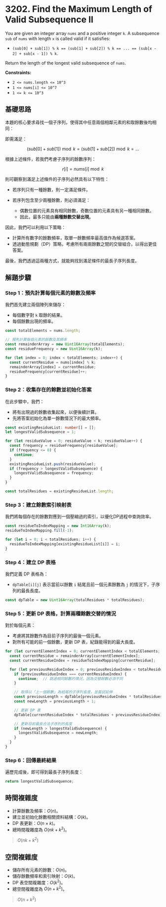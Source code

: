 # 3202. Find the Maximum Length of Valid Subsequence II

You are given an integer array `nums` and a positive integer `k`.
A subsequence `sub` of `nums` with length `x` is called valid if it satisfies:

- `(sub[0] + sub[1]) % k == (sub[1] + sub[2]) % k == ... == (sub[x - 2] + sub[x - 1]) % k`.

Return the length of the longest valid subsequence of `nums`.

**Constraints:**

- `2 <= nums.length <= 10^3`
- `1 <= nums[i] <= 10^7`
- `1 <= k <= 10^3`

## 基礎思路

本題的核心要求尋找一個子序列，使得其中任意兩個相鄰元素的和取餘數後均相同：

即需滿足：

$$
(sub[0] + sub[1]) \bmod k = (sub[1] + sub[2]) \bmod k = \dots
$$

根據上述條件，若我們考慮子序列的餘數序列：

$$
r[i] = nums[i] \bmod k
$$

則可觀察到滿足上述條件的子序列必然具有以下特性：

- 若序列只有一種餘數，則一定滿足條件。
- 若序列包含至少兩種餘數，則必須滿足：

    - 偶數位置的元素具有相同餘數，奇數位置的元素具有另一種相同餘數。
    - 因此，最多只能由**兩種餘數交替出現**。

因此，我們可以利用以下策略：

- 計算所有數字的餘數頻率，取單一餘數頻率最高值作為候選答案。
- 透過動態規劃（DP）策略，考慮所有兩兩餘數之間的交替組合，以得出更佳答案。

最後，我們透過這兩種方式，就能夠找到滿足條件的最長子序列長度。

## 解題步驟

### Step 1：預先計算每個元素的餘數及頻率

我們首先建立兩個陣列來儲存：

- 每個數字對 `k` 取餘的結果。
- 每個餘數出現的頻率。

```typescript
const totalElements = nums.length;

// 預先計算每個元素的餘數及其頻率
const remainderArray = new Uint16Array(totalElements);
const residueFrequency = new Uint16Array(k);

for (let index = 0; index < totalElements; index++) {
  const currentResidue = nums[index] % k;
  remainderArray[index] = currentResidue;
  residueFrequency[currentResidue]++;
}
```

### Step 2：收集存在的餘數並初始化答案

在此步驟中，我們：

- 將有出現過的餘數收集起來，以便後續計算。
- 先將答案初始化為單一餘數情況下的最大頻率。

```typescript
const existingResidueList: number[] = [];
let longestValidSubsequence = 1;

for (let residueValue = 0; residueValue < k; residueValue++) {
  const frequency = residueFrequency[residueValue];
  if (frequency <= 0) {
    continue;
  }
  existingResidueList.push(residueValue);
  if (frequency > longestValidSubsequence) {
    longestValidSubsequence = frequency;
  }
}

const totalResidues = existingResidueList.length;
```

### Step 3：建立餘數索引映射表

我們將每個存在的餘數對應到一個壓縮過的索引，以優化DP過程中查詢效率。

```typescript
const residueToIndexMapping = new Int16Array(k);
residueToIndexMapping.fill(-1);

for (let i = 0; i < totalResidues; i++) {
  residueToIndexMapping[existingResidueList[i]] = i;
}
```

### Step 4：建立 DP 表格

我們定義 DP 表格為：

- `dpTable[i][j]` 表示當前以餘數 `i` 結尾且前一個元素餘數為 `j` 的情況下，子序列的最長長度。

```typescript
const dpTable = new Uint16Array(totalResidues * totalResidues);
```

### Step 5：更新 DP 表格，計算兩種餘數交替的情況

對於每個元素：

- 考慮將其餘數作為目前子序列的最後一個元素。
- 對所有可能的前一個餘數，更新 DP 表，紀錄能得到的最大長度。

```typescript
for (let currentElementIndex = 0; currentElementIndex < totalElements; currentElementIndex++) {
  const currentResidue = remainderArray[currentElementIndex];
  const currentResidueIndex = residueToIndexMapping[currentResidue];

  for (let previousResidueIndex = 0; previousResidueIndex < totalResidues; previousResidueIndex++) {
    if (previousResidueIndex === currentResidueIndex) {
      continue;  // 跳過相同餘數的情況，因為交替餘數必須不同
    }

    // 取得以「上一個餘數」為結尾的子序列長度，並嘗試延伸
    const previousLength = dpTable[previousResidueIndex * totalResidues + currentResidueIndex];
    const newLength = previousLength + 1;

    // 更新 DP 表
    dpTable[currentResidueIndex * totalResidues + previousResidueIndex] = newLength;

    // 更新目前最長合法子序列的長度
    if (newLength > longestValidSubsequence) {
      longestValidSubsequence = newLength;
    }
  }
}
```

### Step 6：回傳最終結果

遍歷完成後，即可得到最長子序列長度：

```typescript
return longestValidSubsequence;
```

## 時間複雜度

- 計算餘數及頻率：$O(n)$。
- 建立並初始化餘數相關資料結構：$O(k)$。
- DP 表更新：$O(n \times k)$。
- 總時間複雜度為 $O(nk + k^2)$。

> $O(nk + k^2)$

## 空間複雜度

- 儲存所有元素的餘數：$O(n)$。
- 儲存餘數頻率和索引映射：$O(k)$。
- DP 表空間複雜度：$O(k^2)$。
- 總空間複雜度為 $O(n + k^2)$。

> $O(n + k^2)$
